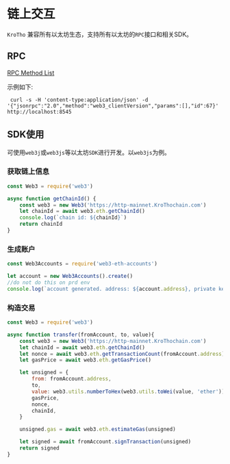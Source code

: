 # 链上交互
`KroTho` 兼容所有以太坊生态，支持所有以太坊的`RPC`接口和相关SDK。

## RPC
[RPC Method List](https://eth.wiki/json-rpc/api)

示例如下:
```
 curl -s -H 'content-type:application/json' -d '{"jsonrpc":"2.0","method":"web3_clientVersion","params":[],"id":67}' http://localhost:8545
```

## SDK使用
可使用`web3j`或`web3js`等以太坊`SDK`进行开发。以`web3js`为例。

### 获取链上信息
```JavaScript
const Web3 = require('web3')

async function getChainId() {
    const web3 = new Web3('https://http-mainnet.KroThochain.com')
    let chainId = await web3.eth.getChainId()
    console.log(`chain id: ${chainId}`)
    return chainId
}
```

### 生成账户
```JavaScript
const Web3Accounts = require('web3-eth-accounts')

let account = new Web3Accounts().create()
//do not do this on prd env
console.log(`account generated. address: ${account.address}, private key: ${account.privateKey}`)
```

### 构造交易
```JavaScript
const Web3 = require('web3')

async function transfer(fromAccount, to, value){
    const web3 = new Web3('https://http-mainnet.KroThochain.com')
    let chainId = await web3.eth.getChainId()
    let nonce = await web3.eth.getTransactionCount(fromAccount.address)
    let gasPrice = await web3.eth.getGasPrice()

    let unsigned = {
        from: fromAccount.address,
        to,
        value: web3.utils.numberToHex(web3.utils.toWei(value, 'ether')),
        gasPrice,
        nonce,
        chainId,
    }

    unsigned.gas = await web3.eth.estimateGas(unsigned)

    let signed = await fromAccount.signTransaction(unsigned)
    return signed
}
```